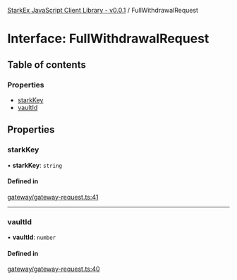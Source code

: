 [StarkEx JavaScript Client Library - v0.0.1](../README.md) / FullWithdrawalRequest

# Interface: FullWithdrawalRequest

## Table of contents

### Properties

- [starkKey](FullWithdrawalRequest.md#starkkey)
- [vaultId](FullWithdrawalRequest.md#vaultid)

## Properties

### starkKey

• **starkKey**: `string`

#### Defined in

[gateway/gateway-request.ts:41](https://github.com/starkware-industries/starkex-clientlib-js/blob/c509284/src/lib/gateway/gateway-request.ts#L41)

___

### vaultId

• **vaultId**: `number`

#### Defined in

[gateway/gateway-request.ts:40](https://github.com/starkware-industries/starkex-clientlib-js/blob/c509284/src/lib/gateway/gateway-request.ts#L40)
